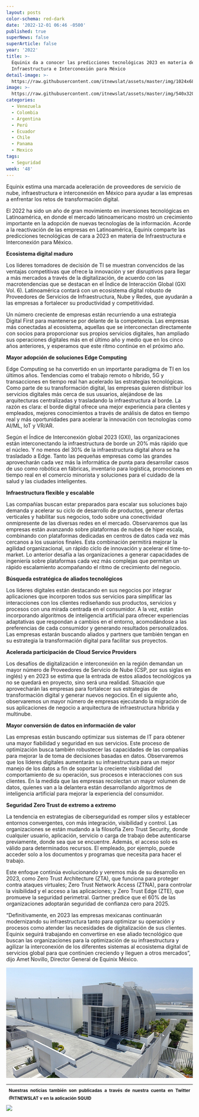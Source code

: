 ```yaml
---
layout: posts
color-schema: red-dark
date: '2022-12-01 06:46 -0500'
published: true
superNews: false
superArticle: false
year: '2022'
title: >-
  Equinix da a conocer las predicciones tecnológicas 2023 en materia de
  Infraestructura e Interconexión para México
detail-image: >-
  https://raw.githubusercontent.com/itnewslat/assets/master/img/1024x680/Equinix-Mx-g.jpg
image: >-
  https://raw.githubusercontent.com/itnewslat/assets/master/img/540x320/Equinix-Mx-p.jpg
categories:
  - Venezuela
  - Colombia
  - Argentina
  - Perú
  - Ecuador
  - Chile
  - Panama
  - Mexico
tags:
  - Seguridad
week: '48'
---
```

Equinix estima una marcada aceleración de proveedores de servicio de nube, infraestructura e interconexión en México para ayudar a las empresas a enfrentar los retos de transformación digital.
 
El 2022 ha sido un año de gran movimiento en inversiones tecnológicas en Latinoamérica, en donde el mercado latinoamericano mostró un crecimiento importante en la adopción de nuevas tecnologías de la información.  Acorde a la reactivación de las empresas en Latinoamérica, Equinix comparte las predicciones tecnológicas de cara a 2023 en materia de Infraestructura e Interconexión para México.
 
**Ecosistema digital maduro**

Los líderes tomadores de decisión de TI se muestran convencidos de las ventajas competitivas que ofrece la innovación y ser disruptivos para llegar a más mercados a través de la digitalización, de acuerdo con las macrotendencias que se destacan en el Índice de Interacción Global (GXI Vol. 6). Latinoamérica contará con un ecosistema digital robusto de Proveedores de Servicios de Infraestructura, Nube y Redes, que ayudarán a las empresas a fortalecer su productividad y competitividad.  
 
Un número creciente de empresas están recurriendo a una estrategia Digital First para mantenerse por delante de la competencia. Las empresas más conectadas al ecosistema, aquellas que se interconectan directamente con socios para proporcionar sus propios servicios digitales, han ampliado sus operaciones digitales más en el último año y medio que en los cinco años anteriores, y esperamos que este ritmo continúe en el próximo año.
 
**Mayor adopción de soluciones Edge Computing**

Edge Computing se ha convertido en un importante paradigma de TI en los últimos años. Tendencias como el trabajo remoto o híbrido, 5G y transacciones en tiempo real han acelerado las estrategias tecnológicas. Como parte de su transformación digital, las empresas quieren distribuir los servicios digitales más cerca de sus usuarios, alejándose de las arquitecturas centralizadas y trasladando la infraestructura al borde. La razón es clara: el borde digital ofrece una mejor experiencia para clientes y empleados, mejores conocimientos a través de análisis de datos en tiempo real y más oportunidades para acelerar la innovación con tecnologías como AI/ML, IoT y VR/AR.
 
Según el Índice de Interconexión global 2023 (GXI), las organizaciones están interconectando la infraestructura de borde un 20% más rápido que el núcleo. Y no menos del 30% de la infraestructura digital ahora se ha trasladado a Edge. Tanto las pequeñas empresas como las grandes aprovecharán cada vez más la informática de punta para desarrollar casos de uso como robótica en fábricas, inventario para logística, promociones en tiempo real en el comercio minorista y soluciones para el cuidado de la salud y las ciudades inteligentes.
 
**Infraestructura flexible y escalable**

Las compañías buscan estar preparados para escalar sus soluciones bajo demanda y acelerar su ciclo de desarrollo de productos, generar ofertas verticales y habilitar sus negocios, todo sobre una conectividad onmipresente de las diversas redes en el mercado. Observaremos que las empresas están avanzando sobre plataformas de nubes de hiper escala, combinando con plataformas dedicadas en centros de datos cada vez más cercanos a los usuarios finales. Esta combinación permitirá mejorar la agilidad organizacional, un rápido ciclo de innovación y acelerar el time-to-market. Lo anterior desafía a las organizaciones a generar capacidades de ingeniería sobre plataformas cada vez más complejas que permitan un rápido escalamiento acompañando el ritmo de crecimiento del negocio.
 
**Búsqueda estratégica de aliados tecnológicos**

Los líderes digitales están destacando en sus negocios por integrar aplicaciones que incorporen todos sus servicios para simplificar las interacciones con los clientes rediseñando sus productos, servicios y procesos con una mirada centrada en el consumidor. A la vez, están incorporando algoritmos de inteligencia artificial para ofrecer experiencias adaptativas que respondan a cambios en el entorno, acomodándose a las preferencias de cada consumidor y generando resultados personalizados. Las empresas estarán buscando aliados y partners que también tengan en su estrategia la transformación digital para facilitar sus proyectos.
 
**Acelerada participación de Cloud Service Providers**

Los desafíos de digitalización e interconexión en la región demandan un mayor número de Proveedores de Servicio de Nube (CSP, por sus siglas en inglés) y en 2023 se estima que la entrada de estos aliados tecnológicos ya no se quedará en proyecto, sino será una realidad. Situación que aprovecharán las empresas para fortalecer sus estrategias de transformación digital y generar nuevos negocios. En el siguiente año, observaremos un mayor número de empresas ejecutando la migración de sus aplicaciones de negocio a arquitectura de infraestructura híbrida y multinube.
 
**Mayor conversión de datos en información de valor**

Las empresas están buscando optimizar sus sistemas de IT para obtener una mayor fiabilidad y seguridad en sus servicios. Este proceso de optimización busca también robustecer las capacidades de las compañías para mejorar la de toma de decisiones basadas en datos. Observaremos que los líderes digitales aumentarán su infraestructura para un mejor manejo de los datos a fin de soportar la creciente visibilidad del comportamiento de su operación, sus procesos e interacciones con sus clientes. En la medida que las empresas recolectan un mayor volumen de datos, quienes van a la delantera están desarrollando algoritmos de inteligencia artificial para mejorar la experiencia del consumidor.
 
**Seguridad Zero Trust de extremo a extremo**

La tendencia en estrategias de ciberseguridad es romper silos y establecer entornos convergentes, con más integración, visibilidad y control. Las organizaciones se están mudando a la filosofía Zero Trust Security, donde cualquier usuario, aplicación, servicio o carga de trabajo debe autenticarse previamente, donde sea que se encuentre. Además, el acceso solo es válido para determinados recursos. El empleado, por ejemplo, puede acceder solo a los documentos y programas que necesita para hacer el trabajo.
 
Este enfoque continúa evolucionando y veremos más de su desarrollo en 2023, como Zero Trust Architecture (ZTA), que funciona para proteger contra ataques virtuales; Zero Trust Network Access (ZTNA), para controlar la visibilidad y el acceso a las aplicaciones; y Zero Trust Edge (ZTE), que promueve la seguridad perimetral. Gartner predice que el 60% de las organizaciones adoptarán seguridad de confianza cero para 2025.
 
“Definitivamente, en 2023 las empresas mexicanas continuarán modernizando su infraestructura tanto para optimizar su operación y procesos como atender las necesidades de digitalización de sus clientes. Equinix seguirá trabajando en convertirse en ese aliado tecnológico que buscan las organizaciones para la optimización de su infraestructura y agilizar la interconexión de los diferentes sistemas al ecosistema digital de servicios global para que continúen creciendo y lleguen a otros mercados”, dijo Amet Novillo, Director General de Equinix México. 

![](https://raw.githubusercontent.com/itnewslat/assets/master/img/540x320/Equinix-Mx-p.jpg)

<table style="height: 42px;" width="569">
<tbody>
<tr>
<td style="text-align: justify;"><sub><strong>Nuestras noticias también son publicadas a través de nuestra cuenta en Twitter <a href="https://twitter.com/itnewslat?lang=es">@ITNEWSLAT</a> y en la aplicación <a href="https://squidapp.co/en/">SQUID</a></strong></sub></td>
</tr>
</tbody>
</table>

<img src="https://tracker.metricool.com/c3po.jpg?hash=56f88a41e39ab42c063cc51676587a04"/>